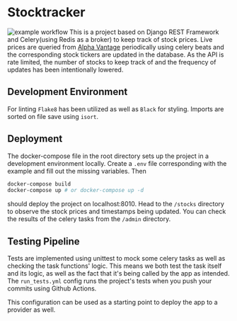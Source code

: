 # Stocktracker
![example workflow](https://github.com/yankihue/stocktracker/actions/workflows/run_tests.yml/badge.svg)
This is a project based on Django REST Framework and Celery(using Redis as a broker) to keep track of stock prices. Live prices are queried from [Alpha Vantage](https://www.alphavantage.co) periodically using celery beats and the corresponding stock tickers are updated in the database. As the API is rate limited, the number of stocks to keep track of and the frequency of updates has been intentionally lowered. 

## Development Environment
For linting `Flake8` has been utilized as well as `Black` for styling. Imports are sorted on file save using `isort`.

## Deployment
The docker-compose file in the root directory sets up the project in a development environment locally. Create a `.env` file corresponding with the example and fill out the missing variables. Then

```bash
docker-compose build
docker-compose up # or docker-compose up -d
```
should deploy the project on localhost:8010. Head to the `/stocks` directory to observe the stock prices and timestamps being updated. You can check the results of the celery tasks from the `/admin` directory.

## Testing Pipeline
Tests are implemented using unittest to mock some celery tasks as well as checking the task functions' logic. This means we both test the task itself and its logic, as well as the fact that it's being called by the app as intended. The `run_tests.yml` config runs the project's tests when you push your commits using Github Actions. 


This configuration can be used as a starting point to deploy the app to a provider as well.
